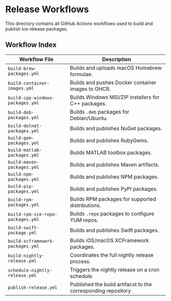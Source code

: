 # Release Workflows

This directory contains all GitHub Actions workflows used to build and publish Ice release packages.

## Workflow Index

| Workflow File                     | Description                                                   |
|-----------------------------------|---------------------------------------------------------------|
| `build-brew-packages.yml`         | Builds and uploads macOS Homebrew formulae.                   |
| `build-container-images.yml`      | Builds and pushes Docker container images to GHCR.            |
| `build-cpp-windows-packages.yml`  | Builds Windows MSI/ZIP installers for C++ packages.           |
| `build-deb-packages.yml`          | Builds `.deb` packages for Debian/Ubuntu.                     |
| `build-dotnet-packages.yml`       | Builds and publishes NuGet packages.                          |
| `build-gem-packages.yml`          | Builds and publishes RubyGems.                                |
| `build-matlab-packages.yml`       | Builds MATLAB toolbox packages.                               |
| `build-maven-packages.yml`        | Builds and publishes Maven artifacts.                         |
| `build-npm-packages.yml`          | Builds and publishes NPM packages.                            |
| `build-pip-packages.yml`          | Builds and publishes PyPI packages.                           |
| `build-rpm-packages.yml`          | Builds RPM packages for supported distributions.              |
| `build-rpm-ice-repo-packages.yml` | Builds `.repo` packages to configure YUM repos.               |
| `build-swift-package.yml`         | Builds and publishes Swift packages.                          |
| `build-xcframework-packages.yml`  | Builds iOS/macOS XCFramework packages.                        |
| `build-nightly-release.yml`       | Coordinates the full nightly release process.                 |
| `schedule-nightly-release.yml`    | Triggers the nightly release on a cron schedule.              |
| `publish-release.yml`             | Published the build artifacst to the corresponding repository |
